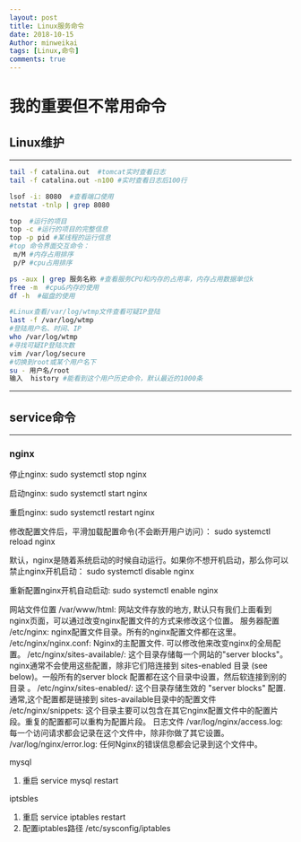 ```yaml
---
layout: post
title: Linux服务命令
date: 2018-10-15
Author: minweikai
tags: [Linux,命令]
comments: true
---
```


# 我的重要但不常用命令

## Linux维护

------

```bash
tail -f catalina.out  #tomcat实时查看日志
tail -f catalina.out -n100 #实时查看日志后100行

lsof -i: 8080  #查看端口使用
netstat -tnlp | grep 8080

top  #运行的项目
top -c #运行的项目的完整信息
top -p pid #某线程的运行信息
#top 命令界面交互命令：
 m/M #内存占用排序
 p/P #cpu占用排序

ps -aux | grep 服务名称 #查看服务CPU和内存的占用率，内存占用数据单位k
free -m  #cpu&内存的使用
df -h  #磁盘的使用

#Linux查看/var/log/wtmp文件查看可疑IP登陆
last -f /var/log/wtmp
#登陆用户名、时间、IP
who /var/log/wtmp
#寻找可疑IP登陆次数
vim /var/log/secure
#切换到root或某个用户名下
su - 用户名/root
输入  history #能看到这个用户历史命令，默认最近的1000条
```



------



## service命令

------

### nginx

停止nginx:
sudo systemctl stop nginx

启动nginx:
sudo systemctl start nginx

重启nginx:
sudo systemctl restart nginx

修改配置文件后，平滑加载配置命令(不会断开用户访问）：
sudo systemctl reload nginx

默认，nginx是随着系统启动的时候自动运行。如果你不想开机启动，那么你可以禁止nginx开机启动：
sudo systemctl disable nginx

重新配置nginx开机自动启动:
sudo systemctl enable nginx

网站文件位置
/var/www/html: 网站文件存放的地方, 默认只有我们上面看到nginx页面，可以通过改变nginx配置文件的方式来修改这个位置。
服务器配置
/etc/nginx: nginx配置文件目录。所有的nginx配置文件都在这里。
/etc/nginx/nginx.conf: Nginx的主配置文件. 可以修改他来改变nginx的全局配置。
/etc/nginx/sites-available/: 这个目录存储每一个网站的"server blocks"。nginx通常不会使用这些配置，除非它们陪连接到  sites-enabled 目录 (see below)。一般所有的server block 配置都在这个目录中设置，然后软连接到别的目录 。
/etc/nginx/sites-enabled/: 这个目录存储生效的 "server blocks" 配置. 通常,这个配置都是链接到 sites-available目录中的配置文件
/etc/nginx/snippets: 这个目录主要可以包含在其它nginx配置文件中的配置片段。重复的配置都可以重构为配置片段。
日志文件
/var/log/nginx/access.log: 每一个访问请求都会记录在这个文件中，除非你做了其它设置。
/var/log/nginx/error.log: 任何Nginx的错误信息都会记录到这个文件中。

mysql

1. 重启 service mysql restart

iptsbles

1. 重启 service iptables restart
2. 配置iptables路径  /etc/sysconfig/iptables